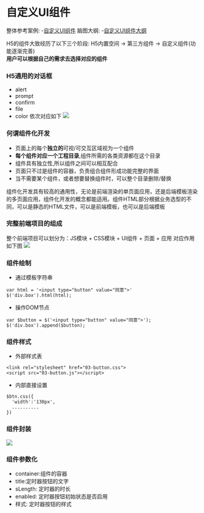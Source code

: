 # 自定义UI组件

整体参考案例: -[自定义UI组件](https://spa.wangding.in/chapters/ch07-diy-ui-component.html) 
脑图大纲: -[自定义UI组件大纲](https://naotu.baidu.com/file/529af44e87eb1ed5566b54b2f23771c0?token=57398acc13e8604d)

H5的组件大致经历了以下三个阶段: 
H5内置空间 -> 第三方组件 -> 自定义组件(功能逐渐完善)  
**用户可以根据自己的需求去选择对应的组件**  



### H5通用的对话框
+ alert
+ prompt
+ confirm
+ file 
+ color
依次对应如下
![](https://s1.ax1x.com/2020/08/30/db4f0J.png)



### 何谓组件化开发
+ 页面上的每个**独立的**可视/可交互区域视为一个组件
+ **每个组件对应一个工程目录**,组件所需的各类资源都在这个目录
+ 组件具有独立性,所以组件之间可以相互配合
+ 页面只不过是组件的容器，负责组合组件形成功能完整的界面
+ 当不需要某个组件，或者想要替换组件时，可以整个目录删除/替换 

组件化开发具有较高的通用性，无论是前端渲染的单页面应用，还是后端模板渲染的多页面应用，组件化开发的概念都能适用。组件HTML部分根据业务选型的不同，可以是静态的HTML文件，可以是前端模板，也可以是后端模板



### 完整前端项目的组成
整个前端项目可以划分为：JS模块 + CSS模块 + UI组件 + 页面 + 应用
对应作用如下图
![](https://s1.ax1x.com/2020/08/30/dbHGfs.png)



### 组件绘制
+ 通过模板字符串
```
var html = '<input type="button" value="同意">'
$('div.box').html(html);
```
+ 操作DOM节点
```
var $button = $('<input type="button" value="同意">');
$('div.box').append($button);
```

### 组件样式
+ 外部样式表
```
<link rel="stylesheet" href="03-button.css">
<script src="03-button.js"></script>
```
+ 内部直接设置
```
$btn.css({
  'width':'130px',
  ..........
})
```

### 组件封装
![](https://s1.ax1x.com/2020/08/30/dbqJs0.md.png)


### 组件参数化
+ container:组件的容器
+ title:定时器按钮的文字
+ sLength: 定时器的时长
+ enabled: 定时器按钮初始状态是否启用
+ 样式: 定时器按钮的样式
